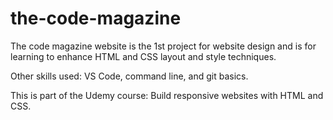 # the-code-magazine

The code magazine website is the 1st project for website design and is for learning to enhance HTML and CSS layout and style techniques.

Other skills used: VS Code, command line, and git basics.

This is part of the Udemy course:
Build responsive websites with HTML and CSS.
